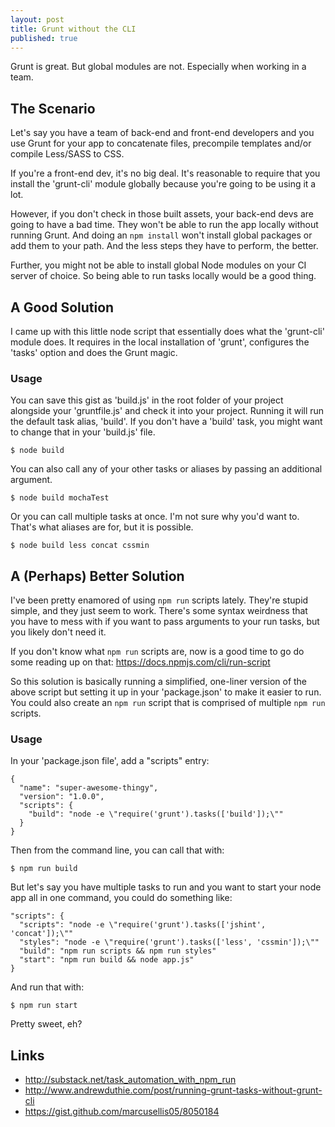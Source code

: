 ```yaml
---
layout: post
title: Grunt without the CLI
published: true
---
```


Grunt is great.  But global modules are not.  Especially when working in a team.

<!--more-->

## The Scenario

Let's say you have a team of back-end and front-end developers and you use Grunt for your app to concatenate files, precompile templates and/or compile Less/SASS to CSS.

If you're a front-end dev, it's no big deal.  It's reasonable to require that you install the 'grunt-cli' module globally because you're going to be using it a lot.

However, if you don't check in those built assets, your back-end devs are going to have a bad time.  They won't be able to run the app locally without running Grunt.  And doing an `npm install` won't install global packages or add them to your path. And the less steps they have to perform, the better.

Further, you might not be able to install global Node modules on your CI server of choice. So being able to run tasks locally would be a good thing.


## A Good Solution

I came up with this little node script that essentially does what the 'grunt-cli' module does.  It requires in the local installation of 'grunt', configures the 'tasks' option and does the Grunt magic.

<script src='https://gist.github.com/marcusellis05/8050184.js'></script>

### Usage

You can save this gist as 'build.js' in the root folder of your project alongside your 'gruntfile.js' and check it into your project. Running it will run the default task alias, 'build'.  If you don't have a 'build' task, you might want to change that in your 'build.js' file.

    $ node build

You can also call any of your other tasks or aliases by passing an additional argument.

    $ node build mochaTest

Or you can call multiple tasks at once.  I'm not sure why you'd want to.  That's what aliases are for, but it is possible.

    $ node build less concat cssmin


## A (Perhaps) Better Solution

I've been pretty enamored of using `npm run` scripts lately. They're stupid simple, and they just seem to work. There's some syntax weirdness that you have to mess with if you want to pass arguments to your run tasks, but you likely don't need it.

If you don't know what `npm run` scripts are, now is a good time to go do some reading up on that: https://docs.npmjs.com/cli/run-script

So this solution is basically running a simplified, one-liner version of the above script but setting it up in your 'package.json' to make it easier to run. You could also create an `npm run` script that is comprised of multiple `npm run` scripts.

### Usage

In your 'package.json file', add a "scripts" entry:

    {
      "name": "super-awesome-thingy",
      "version": "1.0.0",
      "scripts": {
        "build": "node -e \"require('grunt').tasks(['build']);\""
      }
    }

Then from the command line, you can call that with:

    $ npm run build

But let's say you have multiple tasks to run and you want to start your node app all in one command, you could do something like:

    "scripts": {
      "scripts": "node -e \"require('grunt').tasks(['jshint', 'concat']);\""
      "styles": "node -e \"require('grunt').tasks(['less', 'cssmin']);\""
      "build": "npm run scripts && npm run styles"
      "start": "npm run build && node app.js"
    }

And run that with:

    $ npm run start

Pretty sweet, eh?


## Links

* http://substack.net/task_automation_with_npm_run
* http://www.andrewduthie.com/post/running-grunt-tasks-without-grunt-cli
* https://gist.github.com/marcusellis05/8050184